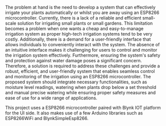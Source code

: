 The problem at hand is the need to develop a system that can effectively irrigate your plants 
automatically or whilst you are away using an ESP8266 microcontroller. Currently, there is a lack 
of a reliable and efficient small-scale solution for irrigating small plants or small gardens. This 
limitation becomes a problem when one wants a cheap and easy-to-manage irrigation system as 
proper high-tech irrigation systems tend to be very costly.
Additionally, there is a demand for a user-friendly interface that allows individuals to conveniently 
interact with the system. The absence of an intuitive interface makes it challenging for users to 
control and monitor the irrigation system effectively. Furthermore, ensuring the system's safety 
and protection against water damage poses a significant concern.
Therefore, a solution is required to address these challenges and provide a robust, efficient, and 
user-friendly system that enables seamless control and monitoring of the irrigation using an 
ESP8266 microcontroller. The proposed system should integrate necessary functionalities, such as moisture level readings, watering when plants drop below a set threshold and manual precise watering while ensuring proper safety measures and ease of use 
for a wide range of applications.

This project uses a ESP8266 microcontroller paired with Blynk IOT platform for the UI side. It also makes use of a few Arduino libraries such as ESP8266WiFi and BlynkSimpleEsp8266.
